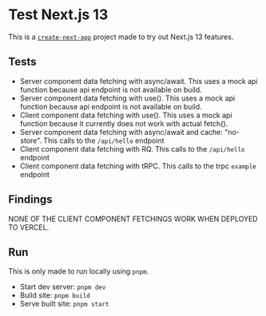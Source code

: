 # Test Next.js 13
This is a [`create-next-app`](https://github.com/vercel/next.js/tree/canary/packages/create-next-app) project made to try out Next.js 13 features.

## Tests

- Server component data fetching with async/await. This uses a mock api function because api endpoint is not available on build.
- Server component data fetching with use(). This uses a mock api function because api endpoint is not available on build.
- Client component data fetching with use(). This uses a mock api function because it currently does not work with actual fetch().
- Server component data fetching with async/await and cache: "no-store". This calls to the `/api/hello` endpoint
- Client component data fetching with RQ. This calls to the `/api/hello` endpoint
- Client component data fetching with tRPC. This calls to the trpc `example` endpoint

## Findings

NONE OF THE CLIENT COMPONENT FETCHINGS WORK WHEN DEPLOYED TO VERCEL.
## Run
This is only made to run locally using `pnpm`.

- Start dev server: `pnpm dev`
- Build site: `pnpm build`
- Serve built site: `pnpm start`
